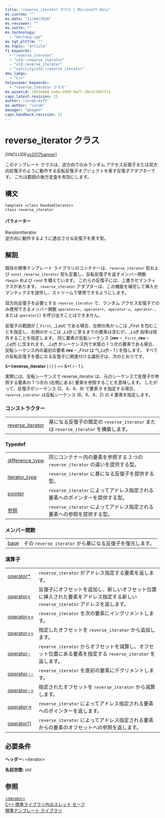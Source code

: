 ```yaml
---
title: "reverse_iterator クラス | Microsoft Docs"
ms.custom: ""
ms.date: "11/04/2016"
ms.reviewer: ""
ms.suite: ""
ms.technology: 
  - "devlang-cpp"
ms.tgt_pltfrm: ""
ms.topic: "article"
f1_keywords: 
  - "reverse_iterator"
  - "std::reverse_iterator"
  - "std.reverse_iterator"
  - "xutility/std::reverse_iterator"
dev_langs: 
  - "C++"
helpviewer_keywords: 
  - "reverse_iterator クラス"
ms.assetid: c0b34d04-ae9a-4999-9aff-28b313897ffa
caps.latest.revision: 21
author: "corob-msft"
ms.author: "corob"
manager: "ghogen"
caps.handback.revision: 21
---
```

# reverse_iterator クラス
[!INCLUDE[vs2017banner](../assembler/inline/includes/vs2017banner.md)]

このテンプレート クラスは、逆方向でのみランダム アクセス反復子または双方向反復子のように動作する反転反復子オブジェクトを表す反復子アダプターです。  これは範囲の後方走査を有効にします。  
  
## 構文  
  
```  
template <class RandomIterator>  
class reverse_iterator  
```  
  
#### パラメーター  
 RandomIterator  
 逆方向に動作するように適合させる反復子を表す型。  
  
## 解説  
 既存の標準テンプレート ライブラリのコンテナーは、`reverse_iterator` 型および `const_reverse_iterator` 型も定義し、反転反復子を返すメンバー関数 `rbegin` および `rend` を備えています。  これらの反復子には、上書きセマンティクスがあります。  `reverse_iterator` アダプターは、この機能を補完して挿入セマンティクスを提供し、ストリームで使用できるようにします。  
  
 双方向反復子を必要とする `reverse_iterator` で、ランダム アクセス反復子でのみ使用できるメンバー関数 `operator+=`、`operator+`、`operator-=`、`operator-`、または `operator[]` を呼び出すことはできません。  
  
 反復子の範囲が \[`_First`, \_Last\) である場合、左側の角かっこは \_*First* を包むことを指定し、右側のかっこは \_*Left* に至るまでの要素は含むが、\_*Left* 自体は除外することを指定します。  同じ要素が反転シーケンス \[**rev** – `_First`, **rev** – \_*Left*\) に含まれます。\_*Left* がシーケンス内で末尾の 1 つ次の要素である場合、反転シーケンス内の最初の要素 **rev** – \_*First* は \*\(\_*Left* – 1 \) を指します。  すべての反転反復子を基になる反復子に関連付ける識別子は、次のとおりです。  
  
 &\*\(**reverse\_iterator** \( *i* \) \) \=\= &\*\( *i* – 1 \).  
  
 実際には、反転シーケンスで reverse\_iterator は、元のシーケンスで反復子が参照する要素の 1 つ次の \(右側にある\) 要素を参照することを意味します。  したがって、反復子がシーケンス \(2、4、6、8\) で要素 6 を指定する場合、`reverse_iterator` は反転シーケンス \(8、6、4、2\) の 4 要素を指定します。  
  
### コンストラクター  
  
|||  
|-|-|  
|[reverse\_iterator](../Topic/reverse_iterator::reverse_iterator.md)|基になる反復子の既定の `reverse_iterator` または `reverse_iterator` を構築します。|  
  
### Typedef  
  
|||  
|-|-|  
|[difference\_type](../Topic/reverse_iterator::difference_type.md)|同じコンテナー内の要素を参照する 2 つの `reverse_iterator` の違いを提供する型。|  
|[iterator\_type](../Topic/reverse_iterator::iterator_type.md)|`reverse_iterator` に基になる反復子を提供する型。|  
|[pointer](../Topic/reverse_iterator::pointer.md)|`reverse_iterator` によってアドレス指定される要素へのポインターを提供する型。|  
|[参照](../Topic/reverse_iterator::reference.md)|`reverse_iterator` によってアドレス指定される要素への参照を提供する型。|  
  
### メンバー関数  
  
|||  
|-|-|  
|[base](../Topic/reverse_iterator::base.md)|その `reverse_iterator` から基になる反復子を復元します。|  
  
### 演算子  
  
|||  
|-|-|  
|[operator\*](../Topic/reverse_iterator::operator*.md)|`reverse_iterator` がアドレス指定する要素を返します。|  
|[operator\+](../Topic/reverse_iterator::operator+.md)|反復子にオフセットを追加し、新しいオフセット位置に挿入された要素をアドレス指定する新しい `reverse_iterator` アドレスを返します。|  
|[operator\+\+](../Topic/reverse_iterator::operator++.md)|`reverse_iterator` を次の要素にインクリメントします。|  
|[operator\+\=](../Topic/reverse_iterator::operator+=.md)|指定したオフセットを `reverse_iterator` から追加します。|  
|[operator\-](../Topic/reverse_iterator::operator-.md)|`reverse_iterator` からオフセットを減算し、オフセット位置にある要素を指定する `reverse_iterator` を返します。|  
|[operator\-\-](../Topic/reverse_iterator::operator--.md)|`reverse_iterator` を直前の要素にデクリメントします。|  
|[operator\-\=](../Topic/reverse_iterator::operator-=.md)|指定されたオフセットを `reverse_iterator` から減算します。|  
|[operator\-\>](../Topic/reverse_iterator::operator-%3E.md)|`reverse_iterator` によってアドレス指定される要素へのポインターを返します。|  
|[operator&#91;&#93;](../Topic/reverse_iterator::operator.md)|`reverse_iterator` によってアドレス指定される要素からの要素のオフセットへの参照を返します。|  
  
## 必要条件  
 **ヘッダー:** \<iterator\>  
  
 **名前空間:** std  
  
## 参照  
 [\<iterator\>](../standard-library/iterator.md)   
 [C\+\+ 標準ライブラリ内のスレッド セーフ](../standard-library/thread-safety-in-the-cpp-standard-library.md)   
 [標準テンプレート ライブラリ](../misc/standard-template-library.md)